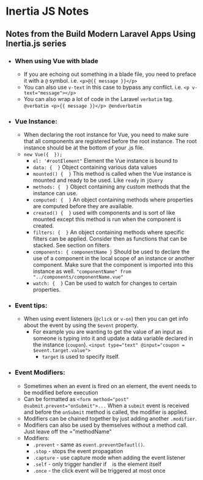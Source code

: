 # Inertia JS Notes

## Notes from the Build Modern Laravel Apps Using Inertia.js series

* ### When using Vue with blade
    * If you are echoing out something in a blade file, you need to preface it with a `@` symbol. i.e. `<p>@{{ message }}</p>`
    * You can also use `v-text` in this case to bypass any conflict. i.e. `<p v-text="message"></p>`
    * You can also wrap a lot of code in the Laravel `verbatim` tag. `@verbatim <p>{{ message }}</p> @endverbatim`
* ### Vue Instance:
    * When declaring the root instance for Vue, you need to make sure that all components are registered before the root instance. The root instance should be at the bottom of your .js file.
    * `new Vue({  });`
        * `el: '#rootElement"` Element the Vue instance is bound to
        * `data: {  }` Object containing various data values
        * `mounted() {  }` This method is called when the Vue instance is mounted and ready to be used. Like `ready` in `jQuery`
        * `methods: {  }` Object containing any custom methods that the instance can use.
        * `computed: {  }` An object containing methods where properties are computed before they are available.
        * `created() {  }` used with components and is sort of like mounted except this method is run when the component is created.
        * `filters: {  }` An object containing methods where specific filters can be applied. Consider then as functions that can be stacked. See section on filters
        * `components: { componentName }` Should be used to declare the use of a component in the local scope of an instance or another component. Make sure that the component is imported into this instance as well. `"componentName" from "../components/componentName.vue"`
        * `watch: {  }` Can be used to watch for changes to certain properties.
* ### Event tips:
    * When using event listeners (`@click` or `v-on`) then you can get info about the event by using the `$event` property.
        * For example you are wanting to get the value of an input as someone is typing into it and update a data variable declared in the instance (`coupon`). `<input type="text" @input="coupon = $event.target.value">`
            * `target` is used to specify itself.
* ### Event Modifiers:
    * Sometimes when an event is fired on an element, the event needs to be modified before execution
    * Can be formatted as `<form method="post" @submit.prevent="onSubmit">...` When a `submit` event is received and before the `onSubmit` method is called, the modifier is applied.
    * Modifiers can be chained together by just adding another `.modifier`.
    * Modifiers can also be used by themselves without a method call. Just leave off the ="methodName"
    * Modifiers:
        * `.prevent` - same as `event.preventDefautl()`.
        * `.stop` - stops the event propagation
        * `.capture` - use capture mode when adding the event listener
        * `.self` - only trigger handler if ` ` is the element itself
        * `.once` - the click event will be triggered at most once